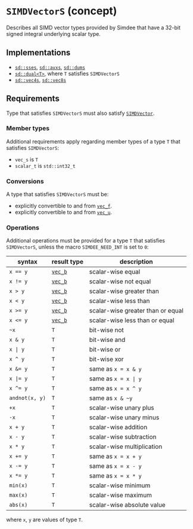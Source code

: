 # `SIMDVectorS` (concept)

Describes all SIMD vector types provided by Simdee that have a 32-bit signed integral underlying scalar type.

## Implementations

* [`sd::sses`](sse.md), [`sd::avxs`](avx.md), [`sd::dums`](dum.md)
* [`sd::dual<T>`](dual.md), where `T` satisfies `SIMDVectorS`
* [`sd::vec4s`](vec4.md), [`sd::vec8s`](vec8.md)

## Requirements

Type that satisfies `SIMDVectorS` must also satisfy [`SIMDVector`](SIMDVector.md).

### Member types

Additional requirements apply regarding member types of a type `T` that satisfies `SIMDVectorS`:

* `vec_s` is `T`
* `scalar_t` is `std::int32_t`

### Conversions

A type that satisfies `SIMDVectorS` must be:
* explicitly convertible to and from [`vec_f`](SIMDVectorF.md).
* explicitly convertible to and from [`vec_u`](SIMDVectorU.md).

### Operations

Additional operations must be provided for a type `T` that satisfies `SIMDVectorS`, unless the macro `SIMDEE_NEED_INT` is set to `0`:

syntax         | result type               | description
---------------|---------------------------|-------------------------------------------------------
`x == y`       | [`vec_b`](SIMDVectorB.md) | scalar-wise equal
`x != y`       | [`vec_b`](SIMDVectorB.md) | scalar-wise not equal
`x > y`        | [`vec_b`](SIMDVectorB.md) | scalar-wise greater than
`x < y`        | [`vec_b`](SIMDVectorB.md) | scalar-wise less than
`x >= y`       | [`vec_b`](SIMDVectorB.md) | scalar-wise greater than or equal
`x <= y`       | [`vec_b`](SIMDVectorB.md) | scalar-wise less than or equal
`~x`           | `T`                       | bit-wise not
`x & y`        | `T`                       | bit-wise and
`x \| y`       | `T`                       | bit-wise or
`x ^ y`        | `T`                       | bit-wise xor
`x &= y`       | `T`                       | same as `x = x & y`
`x \|= y`      | `T`                       | same as `x = x \| y`
`x ^= y`       | `T`                       | same as `x = x ^ y`
`andnot(x, y)` | `T`                       | same as `x & ~y`
`+x`           | `T`                       | scalar-wise unary plus
`-x`           | `T`                       | scalar-wise unary minus
`x + y`        | `T`                       | scalar-wise addition
`x - y`        | `T`                       | scalar-wise subtraction
`x * y`        | `T`                       | scalar-wise multiplication
`x += y`       | `T`                       | same as `x = x + y`
`x -= y`       | `T`                       | same as `x = x - y`
`x *= y`       | `T`                       | same as `x = x * y`
`min(x)`       | `T`                       | scalar-wise minimum
`max(x)`       | `T`                       | scalar-wise maximum
`abs(x)`       | `T`                       | scalar-wise absolute value

where `x`, `y` are values of type `T`.
